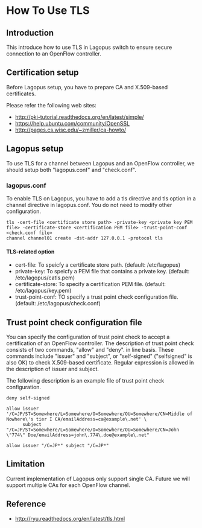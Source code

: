 <!-- -*- mode: markdown ; coding: us-ascii-dos -*- -->

How To Use TLS 
======================================

Introduction
------------
This introduce how to use TLS in Lagopus switch to ensure secure
connection to an OpenFlow controller.

Certification setup
---------------------------
Before Lagopus setup, you have to prepare CA and X.509-based certificates.

Please refer the following web sites:

* http://pki-tutorial.readthedocs.org/en/latest/simple/
* https://help.ubuntu.com/community/OpenSSL
* http://pages.cs.wisc.edu/~zmiller/ca-howto/

Lagopus setup
---------------------------
To use TLS for a channel between Lagopus and an OpenFlow controller,
we should setup both "lagopus.conf" and "check.conf".

### lagopus.conf
To enable TLS on Lagopus, you have to add a tls directive and
tls option in a channel directive in lagopus.conf. 
You do not need to modify other configuration.

```
tls -cert-file <certificate store path> -private-key <private key PEM file> -certificate-store <certification PEM file> -trust-point-conf <check.conf file>
channel channel01 create -dst-addr 127.0.0.1 -protocol tls
```

#### TLS-related option

* cert-file:
  To speicfy a certificate store path. (default: /etc/lagopus)
* private-key: To speicfy a PEM file that contains a private key. (default: /etc/lagopus/catls.pem)
* certificate-store: To specify a certification PEM file. (default: /etc/lagopus/key.pem)
* trust-point-conf: TO specify a trust point check configuration file. (default: /etc/lagopus/check.conf)

## Trust point check configuration file

You can specify the configuration of trust point check to accept a certification of an OpenFlow controller.
The description of trust point check consists of two commands, "allow" and "deny". in line basis. 
These commands include "issuer" and "subject", or "self-signed"
("selfsigned" is also OK) to check X.509-based certificate.
Regular expression is allowed in the description of issuer and subject.

The following description is an example file of trust point check configuration.

```
deny self-signed

allow issuer '/C=JP/ST=Somewhere/L=Somewhere/O=Somewhere/OU=Somewhere/CN=Middle of Nowhere\'s tier I CA/emailAddress=ca@example\.net' \
      subject "/C=JP/ST=Somewhere/L=Somewhere/O=Somewhere/OU=Somewhere/CN=John \"774\" Doe/emailAddress=john\.774\.doe@example\.net"

allow issuer "/C=JP*" subject "/C=JP*"
```

Limitation
------------
Current implementation of Lagopus only support single CA.
Future we will support multiple CAs for each OpenFlow channel.

Reference
------------
* http://ryu.readthedocs.org/en/latest/tls.html

